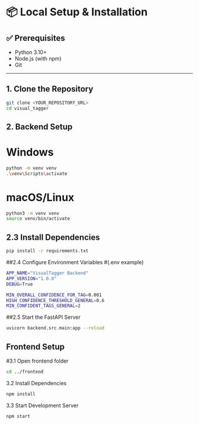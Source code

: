 # 📦 Local Setup & Installation

## ✅ Prerequisites

- Python 3.10+
- Node.js (with npm)
- Git

---

## 1. Clone the Repository

```bash
git clone <YOUR_REPOSITORY_URL>
cd visual_tagger
````

## 2. Backend Setup

# Windows
````bash
python -m venv venv
.\venv\Scripts\activate
````
# macOS/Linux
````bash
python3 -m venv venv
source venv/bin/activate
````

## 2.3 Install Dependencies
````bash
pip install -r requirements.txt
````

##2.4 Configure Environment Variables
#(.env example)
```bash
APP_NAME="VisualTagger Backend"
APP_VERSION="1.0.0"
DEBUG=True

MIN_OVERALL_CONFIDENCE_FOR_TAG=0.001
HIGH_CONFIDENCE_THRESHOLD_GENERAL=0.6
MIN_CONFIDENT_TAGS_GENERAL=2
```

##2.5 Start the FastAPI Server

```bash
uvicorn backend.src.main:app --reload
```

## Frontend Setup
#3.1 Open frontend folder
```bash
cd ../frontend
```
3.2 Install Dependencies
```bash
npm install
```

3.3 Start Development Server
```bash
npm start
```
